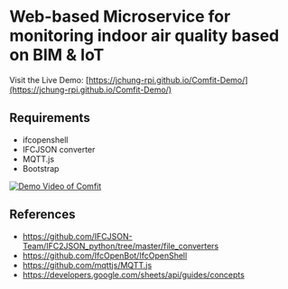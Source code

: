 # Web-based Microservice for monitoring indoor air quality based on BIM & IoT

Visit the Live Demo: [https://jchung-rpi.github.io/Comfit-Demo/](https://jchung-rpi.github.io/Comfit-Demo/)

## Requirements
- ifcopenshell
- IFCJSON converter
- MQTT.js
- Bootstrap

[![Demo Video of Comfit](https://img.youtube.com/vi/gqgwoeNuSBU/0.jpg)](https://www.youtube.com/watch?v=gqgwoeNuSBU)

## References
- https://github.com/IFCJSON-Team/IFC2JSON_python/tree/master/file_converters
- https://github.com/IfcOpenBot/IfcOpenShell
- https://github.com/mqttjs/MQTT.js
- https://developers.google.com/sheets/api/guides/concepts
